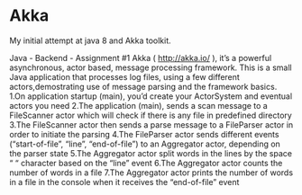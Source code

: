 # Akka
My initial attempt at java 8 and Akka toolkit.

Java - Backend - Assignment #1
Akka ( http://akka.io/ ), it’s a powerful asynchronous, actor based, message processing framework.
This is a small Java application that processes log files, using a few different actors,demostrating use of message parsing and the framework basics.
1.On application startup (main), you’d create your ActorSystem and eventual actors you need
2.The application (main), sends a scan message to a FileScanner actor which will check if there is any file in predefined directory
3.The FileScanner actor then sends a parse message to a FileParser actor in order to initiate the parsing
4.The FileParser actor sends different events (“start-of-file”, “line”, “end-of-file”) to an Aggregator actor, depending on the parser state
5.The Aggregator actor split words in the lines by the space “ “ character based on the “line” event
6.The Aggregator actor counts the number of words in a file
7.The Aggregator actor prints the number of words in a file in the console when it receives the “end-of-file” event
